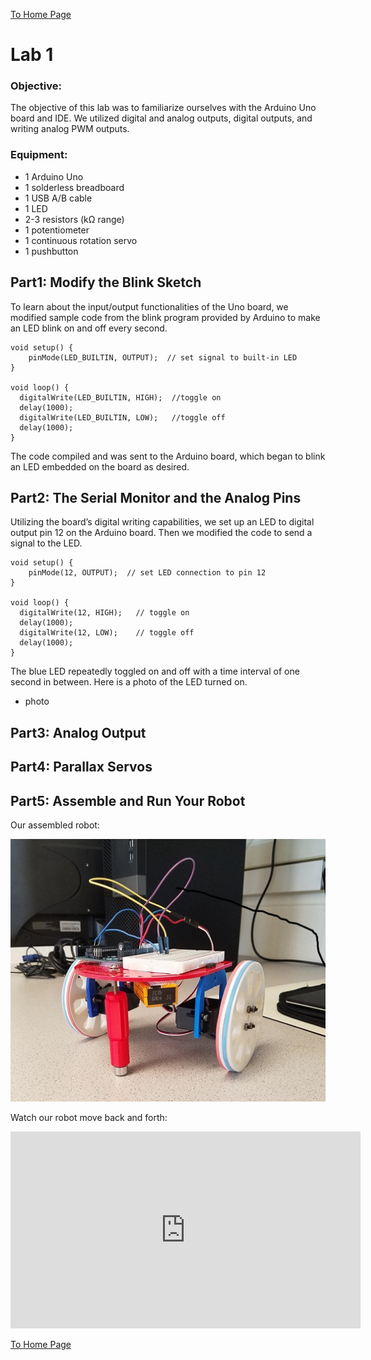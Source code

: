 [To Home Page](./index.md)

# Lab 1
### Objective: 
The objective of this lab was to familiarize ourselves with the Arduino Uno board and IDE. We utilized digital and analog outputs, digital outputs, and writing analog PWM outputs.

### Equipment:
* 1 Arduino Uno
* 1 solderless breadboard
* 1 USB A/B cable
* 1 LED 
* 2-3 resistors (kΩ range)
* 1 potentiometer
* 1 continuous rotation servo
* 1 pushbutton

## Part1: Modify the Blink Sketch
To learn about the input/output functionalities of the Uno board, we modified sample code from the blink program provided by Arduino to make an LED blink on and off every second.

```
void setup() {
    pinMode(LED_BUILTIN, OUTPUT);  // set signal to built-in LED
}

void loop() {
  digitalWrite(LED_BUILTIN, HIGH);  //toggle on
  delay(1000);                       
  digitalWrite(LED_BUILTIN, LOW);   //toggle off  
  delay(1000);                       
}
```
The code compiled and was sent to the Arduino board, which began to blink an LED embedded on the board as desired.

## Part2: The Serial Monitor and the Analog Pins
Utilizing the board’s digital writing capabilities, we set up an LED to digital output pin 12 on the Arduino board. Then we modified the code to send a signal to the LED. 

```
void setup() {
    pinMode(12, OUTPUT);  // set LED connection to pin 12
}

void loop() {
  digitalWrite(12, HIGH);	// toggle on
  delay(1000);                       
  digitalWrite(12, LOW);    // toggle off
  delay(1000);                       
}
```
The blue LED repeatedly toggled on and off with a time interval of one second in between. Here is a photo of the LED turned on.

* photo


## Part3: Analog Output

## Part4: Parallax Servos


## Part5: Assemble and Run Your Robot
Our assembled robot:

![](./images/Lab1/assembled_bot.jpg)

Watch our robot move back and forth:

<iframe width="560" height="315" src="https://youtu.be/Do-kx_vWezc" frameborder="0" allowfullscreen></iframe>


[To Home Page](./index.md)



